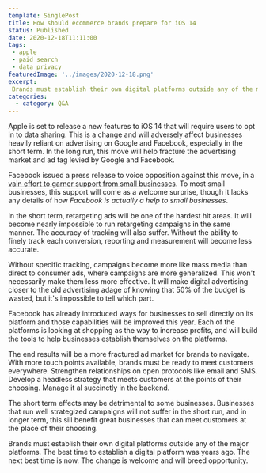 ```yaml
---
template: SinglePost
title: How should ecommerce brands prepare for iOS 14
status: Published
date: 2020-12-18T11:11:00
tags:
 - apple
 - paid search
 - data privacy
featuredImage: '../images/2020-12-18.png'
excerpt:
 Brands must establish their own digital platforms outside any of the major platforms. The best time to establish a digital platform was years ago. The next best time is now. The change is welcome and will breed opportunity. 
categories:
  - category: Q&A
---
```

Apple is set to release a new features to iOS 14 that will require users to opt in to data sharing. This is a change and will adversely affect businesses heavily reliant on advertising on Google and Facebook, especially in the short term. In the long run, this move will help fracture the advertising market and ad tag levied by Google and Facebook.

Facebook issued a press release to voice opposition against this move, in a [vain effort to garner support from small businesses](https://www.facebook.com/business/news/ios-14-apple-privacy-update-impacts-small-business-ads). To most small businesses, this support will come as a welcome surprise, though it lacks any details of how _Facebook is actually a help to small businesses_.

In the short term, retargeting ads will be one of the hardest hit areas. It will become nearly impossible to run retargeting campaigns in the same manner. The accuracy of tracking will also suffer. Without the ability to finely track each conversion, reporting and measurement will become less accurate.

Without specific tracking, campaigns become more like mass media than direct to consumer ads, where campaigns are more generalized. This won't necessarily make them less more effective. It will make digital advertising closer to the old advertising adage of knowing that 50% of the budget is wasted, but it's impossible to tell which part.  

Facebook has already introduced ways for businesses to sell directly on its platform and those capabilities will be improved this year. Each of the platforms is looking at shopping as the way to increase profits, and will build the tools to help businesses establish themselves on the platforms.

The end results will be a more fractured ad market for brands to navigate. With more touch points available, brands must be ready to meet customers everywhere. Strengthen relationships on open protocols like email and SMS. Develop a headless strategy that meets customers at the points of their choosing. Manage it al succinctly in the backend.

The short term effects may be detrimental to some businesses. Businesses that run well strategized campaigns will not suffer in the short run, and in longer term, this sill benefit great businesses that can meet customers at the place of their choosing.

Brands must establish their own digital platforms outside any of the major platforms. The best time to establish a digital platform was years ago. The next best time is now. The change is welcome and will breed opportunity.  
